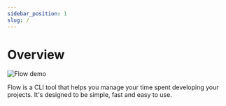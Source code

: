 ```yaml
---
sidebar_position: 1
slug: /
---
```


# Overview

![Flow demo](@site/static/img/flow_demo.png)

Flow is a CLI tool that helps you manage your time spent developing your
projects. It's designed to be simple, fast and easy to use.
